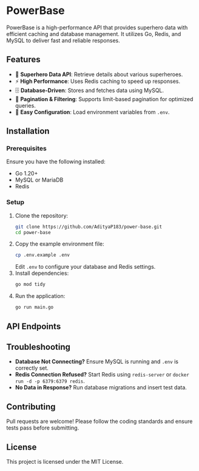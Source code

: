 # PowerBase

PowerBase is a high-performance API that provides superhero data with efficient caching and database management. It utilizes Go, Redis, and MySQL to deliver fast and reliable responses.

## Features
- 🚀 **Superhero Data API**: Retrieve details about various superheroes.
- ⚡ **High Performance**: Uses Redis caching to speed up responses.
- 🗄 **Database-Driven**: Stores and fetches data using MySQL.
- 📡 **Pagination & Filtering**: Supports limit-based pagination for optimized queries.
- 🔧 **Easy Configuration**: Load environment variables from `.env`.

## Installation

### Prerequisites
Ensure you have the following installed:
- Go 1.20+
- MySQL or MariaDB
- Redis

### Setup
1. Clone the repository:
   ```sh
   git clone https://github.com/AdityaP183/power-base.git
   cd power-base
   ```
2. Copy the example environment file:
   ```sh
   cp .env.example .env
   ```
   Edit `.env` to configure your database and Redis settings.
3. Install dependencies:
   ```sh
   go mod tidy
   ```
4. Run the application:
   ```sh
   go run main.go
   ```

## API Endpoints

## Troubleshooting
- **Database Not Connecting?** Ensure MySQL is running and `.env` is correctly set.
- **Redis Connection Refused?** Start Redis using `redis-server` or `docker run -d -p 6379:6379 redis`.
- **No Data in Response?** Run database migrations and insert test data.

## Contributing
Pull requests are welcome! Please follow the coding standards and ensure tests pass before submitting.

## License
This project is licensed under the MIT License.

